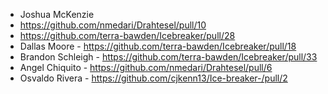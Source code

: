 -  Joshua McKenzie
  -  https://github.com/nmedari/Drahtesel/pull/10
  -  https://github.com/terra-bawden/Icebreaker/pull/28
-  Dallas Moore - https://github.com/terra-bawden/Icebreaker/pull/18
-  Brandon Schleigh - https://github.com/terra-bawden/Icebreaker/pull/33
-  Angel Chiquito - https://github.com/nmedari/Drahtesel/pull/6
-  Osvaldo Rivera - https://github.com/cjkenn13/Ice-breaker-/pull/2
